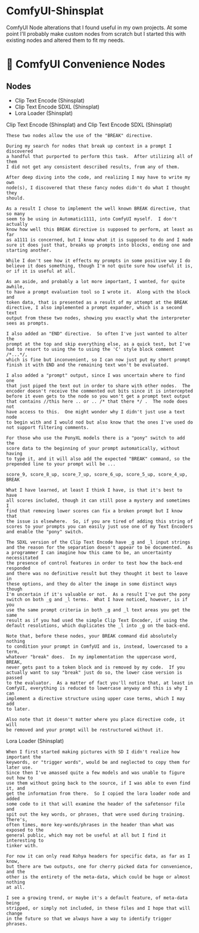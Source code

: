 # ComfyUI-Shinsplat
ComfyUI Node alterations that I found useful in my own projects.  At some point I'll probably make custom nodes from scratch but I started this with existing nodes and altered them to fit my needs.

# :wrench: ComfyUI Convenience Nodes

## Nodes

- Clip Text Encode (Shinsplat)
- Clip Text Encode SDXL (Shinsplat)
- Lora Loader (Shinsplat)

Clip Text Encode (Shinsplat) and Clip Text Encode SDXL (Shinsplat)

	These two nodes allow the use of the "BREAK" directive.

	During my search for nodes that break up context in a prompt I discovered
	a handful that purported to perform this task.  After utilizing all of them
	I did not get any consistent described results, from any of them.

	After deep diving into the code, and realizing I may have to write my own
	node(s), I discovered that these fancy nodes didn't do what I thought they
	should.

	As a result I chose to implement the well known BREAK directive, that so many
	seem to be using in Automatic1111, into ComfyUI myself.  I don't actually
	know how well this BREAK directive is supposed to perform, at least as far
	as a1111 is concerned, but I know what it is supposed to do and I made
	sure it does just that, breaks up prompts into blocks, ending one and
	starting another.

	While I don't see how it effects my prompts in some positive way I do
	believe it does something, though I'm not quite sure how useful it is,
	or if it is useful at all.

	As an aside, and probably a lot more important, I wanted, for quite awhile,
	to have a prompt evaluation tool so I wrote it.  Along with the block and
	token data, that is presented as a result of my attempt at the BREAK
	directive, I also implemented a prompt expander, which is a second text
	output from these two nodes, showing you exactly what the interpreter
	sees as prompts.

	I also added an "END" directive.  So often I've just wanted to alter the
	prompt at the top and skip everything else, as a quick test, but I've
	had to resort to using the to using the 'C' style block comment /*...*/,
	which is fine but inconvenient, so I can now just put my short prompt
	finish it with END and the remaining text won't be evaluated.

	I also added a "prompt" output, since I was uncertain where to find one
	that just piped the text out in order to share with other nodes.  The
	encoder doesn't receive the commented out bits since it is intercepted
	before it even gets to the node so you won't get a prompt text output
	that contains //this here .. or .. /* that there */ .  The node does not
	have access to this.  One might wonder why I didn't just use a text node
	to begin with and I would nod but also know that the ones I've used do
	not support filtering comments.

	For those who use the PonyXL models there is a "pony" switch to add the
	score data to the beginning of your prompt automatically, without having
	to type it, and it will also add the expected "BREAK" command, so the
	prepended line to your prompt will be ...

	score_9, score_8_up, score_7_up, score_6_up, score_5_up, score_4_up, BREAK

	What I have learned, at least I think I have, is that it's best to have
	all scores included, though it can still pose a mystery and sometimes I
	find that removing lower scores can fix a broken prompt but I know that
	the issue is elsewhere.  So, if you are tired of adding this string of
	scores to your prompts you can easily just use one of my Text Encoders
	and enable the "pony" switch.

	The SDXL version of the Clip Text Encode have _g and _l input strings
	and the reason for the separation doesn't appear to be documented.  As
	a programmer I can imagine how this came to be, an uncertainty necessitated
	the presence of control features in order to test how the back-end responded
	and there was no definitive result but they thought it best to leave in
	these options, and they do alter the image in some distinct ways though
	I'm uncertain if it's valuable or not.  As a result I've put the pony
	switch on both _g and _l terms.  What I have noticed, however, is if you
	use the same prompt criteria in both _g and _l text areas you get the same
	result as if you had used the simple Clip Text Encoder, if using the
	default resolutions, which duplicates the _l into _g on the back-end.

	Note that, before these nodes, your BREAK command did absolutely nothing
	to condition your prompt in ComfyUI and is, instead, lowercased to a term,
	whatever "break" does.  In my implementation the uppercase word, BREAK,
	never gets past to a token block and is removed by my code.  If you
	actually want to say "break" just do so, the lower case version is passed
	to the evaluator.  As a matter of fact you'll notice that, at least in
	ComfyUI, everything is reduced to lowercase anyway and this is why I can
	implement a directive structure using upper case terms, which I may add
	to later.

	Also note that it doesn't matter where you place directive code, it will
	be removed and your prompt will be restructured without it.

Lora Loader (Shinsplat)

    When I first started making pictures with SD I didn't realize how important the
    keywords, or "trigger words", would be and neglected to copy them for later use.
    Since then I've amassed quite a few models and was unable to figure out how to
    use them without going back to the source, if I was able to even find it, and
    get the information from there.  So I copied the lora loader node and added
    some code to it that will examine the header of the safetensor file and
    spit out the key words, or phrases, that were used during training.  There's,
    often times, more key-words/phrases in the header than what was exposed to the
    general public, which may not be useful at all but I find it interesting to
    tinker with.

	For now it can only read Kohya headers for specific data, as far as I know,
	but there are two outputs, one for cherry picked data for convenience, and the
	other is the entirety of the meta-data, which could be huge	or almost nothing
	at all.

	I see a growing trend, or maybe it's a default feature, of meta-data being
	stripped, or simply not included, in these files and I hope that will change
	in the future so that we always have a way to identify trigger phrases.
